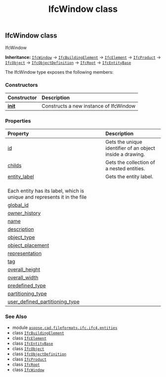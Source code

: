 ﻿---
title: IfcWindow class
second_title: Aspose.CAD for Python via .NET API References
description: 
type: docs
weight: 7640
url: /python-net/aspose.cad.fileformats.ifc.ifc4.entities/ifcwindow/
is_root: false
---

## IfcWindow class

IfcWindow



**Inheritance:** [`IfcWindow`](/cad/python-net/aspose.cad.fileformats.ifc.ifc4.entities/ifcwindow) → 
[`IfcBuildingElement`](/cad/python-net/aspose.cad.fileformats.ifc.ifc4.entities/ifcbuildingelement) → 
[`IfcElement`](/cad/python-net/aspose.cad.fileformats.ifc.ifc4.entities/ifcelement) → 
[`IfcProduct`](/cad/python-net/aspose.cad.fileformats.ifc.ifc4.entities/ifcproduct) → 
[`IfcObject`](/cad/python-net/aspose.cad.fileformats.ifc.ifc4.entities/ifcobject) → 
[`IfcObjectDefinition`](/cad/python-net/aspose.cad.fileformats.ifc.ifc4.entities/ifcobjectdefinition) → 
[`IfcRoot`](/cad/python-net/aspose.cad.fileformats.ifc.ifc4.entities/ifcroot) → 
[`IfcEntityBase`](/cad/python-net/aspose.cad.fileformats.ifc/ifcentitybase)



The IfcWindow type exposes the following members:

### Constructors
| Constructor | Description |
| :- | :- |
| [__init__](/cad/python-net/aspose.cad.fileformats.ifc.ifc4.entities/ifcwindow/__init__/#) | Constructs a new instance of IfcWindow |


### Properties
| Property | Description |
| :- | :- |
| [id](/cad/python-net/aspose.cad.fileformats.ifc.ifc4.entities/ifcwindow/id) | Gets the unique identifier of an object inside a drawing. |
| [childs](/cad/python-net/aspose.cad.fileformats.ifc.ifc4.entities/ifcwindow/childs) | Gets the collection of a nested entities. |
| [entity_label](/cad/python-net/aspose.cad.fileformats.ifc.ifc4.entities/ifcwindow/entity_label) | Gets the entity label.<br/>Each entity has its label, which is unique and represents it in the file |
| [global_id](/cad/python-net/aspose.cad.fileformats.ifc.ifc4.entities/ifcwindow/global_id) |  |
| [owner_history](/cad/python-net/aspose.cad.fileformats.ifc.ifc4.entities/ifcwindow/owner_history) |  |
| [name](/cad/python-net/aspose.cad.fileformats.ifc.ifc4.entities/ifcwindow/name) |  |
| [description](/cad/python-net/aspose.cad.fileformats.ifc.ifc4.entities/ifcwindow/description) |  |
| [object_type](/cad/python-net/aspose.cad.fileformats.ifc.ifc4.entities/ifcwindow/object_type) |  |
| [object_placement](/cad/python-net/aspose.cad.fileformats.ifc.ifc4.entities/ifcwindow/object_placement) |  |
| [representation](/cad/python-net/aspose.cad.fileformats.ifc.ifc4.entities/ifcwindow/representation) |  |
| [tag](/cad/python-net/aspose.cad.fileformats.ifc.ifc4.entities/ifcwindow/tag) |  |
| [overall_height](/cad/python-net/aspose.cad.fileformats.ifc.ifc4.entities/ifcwindow/overall_height) |  |
| [overall_width](/cad/python-net/aspose.cad.fileformats.ifc.ifc4.entities/ifcwindow/overall_width) |  |
| [predefined_type](/cad/python-net/aspose.cad.fileformats.ifc.ifc4.entities/ifcwindow/predefined_type) |  |
| [partitioning_type](/cad/python-net/aspose.cad.fileformats.ifc.ifc4.entities/ifcwindow/partitioning_type) |  |
| [user_defined_partitioning_type](/cad/python-net/aspose.cad.fileformats.ifc.ifc4.entities/ifcwindow/user_defined_partitioning_type) |  |



### See Also
* module [`aspose.cad.fileformats.ifc.ifc4.entities`](..)
* class [`IfcBuildingElement`](/cad/python-net/aspose.cad.fileformats.ifc.ifc4.entities/ifcbuildingelement)
* class [`IfcElement`](/cad/python-net/aspose.cad.fileformats.ifc.ifc4.entities/ifcelement)
* class [`IfcEntityBase`](/cad/python-net/aspose.cad.fileformats.ifc/ifcentitybase)
* class [`IfcObject`](/cad/python-net/aspose.cad.fileformats.ifc.ifc4.entities/ifcobject)
* class [`IfcObjectDefinition`](/cad/python-net/aspose.cad.fileformats.ifc.ifc4.entities/ifcobjectdefinition)
* class [`IfcProduct`](/cad/python-net/aspose.cad.fileformats.ifc.ifc4.entities/ifcproduct)
* class [`IfcRoot`](/cad/python-net/aspose.cad.fileformats.ifc.ifc4.entities/ifcroot)
* class [`IfcWindow`](/cad/python-net/aspose.cad.fileformats.ifc.ifc4.entities/ifcwindow)
